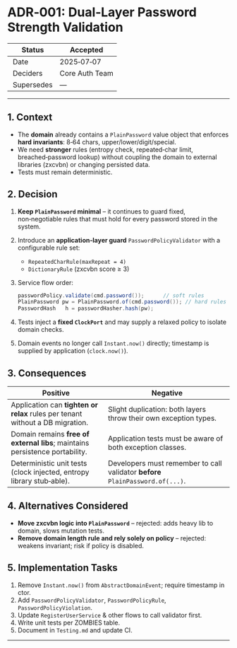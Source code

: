 # ADR‑001: Dual‑Layer Password Strength Validation

|  Status     | **Accepted**   |
| ----------- | -------------- |
|  Date       | 2025‑07‑07     |
|  Deciders   | Core Auth Team |
|  Supersedes | —              |

---

## 1. Context

* The **domain** already contains a `PlainPassword` value object that enforces **hard invariants**: 8‑64 chars, upper/lower/digit/special.
* We need **stronger** rules (entropy check, repeated‑char limit, breached‑password lookup) without coupling the domain to external libraries (zxcvbn) or changing persisted data.
* Tests must remain deterministic.

## 2. Decision

1. **Keep `PlainPassword` minimal** – it continues to guard fixed, non‑negotiable rules that must hold for every password stored in the system.
2. Introduce an **application‑layer guard** `PasswordPolicyValidator` with a configurable rule set:

    * `RepeatedCharRule(maxRepeat = 4)`
    * `DictionaryRule` (zxcvbn score ≥ 3)
3. Service flow order:

   ```java
   passwordPolicy.validate(cmd.password());      // soft rules
   PlainPassword pw = PlainPassword.of(cmd.password()); // hard rules
   PasswordHash   h = passwordHasher.hash(pw);
   ```
4. Tests inject a **fixed `ClockPort`** and may supply a relaxed policy to isolate domain checks.
5. Domain events no longer call `Instant.now()` directly; timestamp is supplied by application (`clock.now()`).

## 3. Consequences

| Positive                                                                      | Negative                                                                       |
| ----------------------------------------------------------------------------- | ------------------------------------------------------------------------------ |
| Application can **tighten or relax** rules per tenant without a DB migration. | Slight duplication: both layers throw their own exception types.               |
| Domain remains **free of external libs**; maintains persistence portability.  | Application tests must be aware of both exception classes.                     |
| Deterministic unit tests (clock injected, entropy library stub‑able).         | Developers must remember to call validator **before** `PlainPassword.of(...)`. |

## 4. Alternatives Considered

* **Move zxcvbn logic into `PlainPassword`** – rejected: adds heavy lib to domain, slows mutation tests.
* **Remove domain length rule and rely solely on policy** – rejected: weakens invariant; risk if policy is disabled.

## 5. Implementation Tasks

1. Remove `Instant.now()` from `AbstractDomainEvent`; require timestamp in ctor.
2. Add `PasswordPolicyValidator`, `PasswordPolicyRule`, `PasswordPolicyViolation`.
3. Update `RegisterUserService` & other flows to call validator first.
4. Write unit tests per ZOMBIES table.
5. Document in `Testing.md` and update CI.

---
